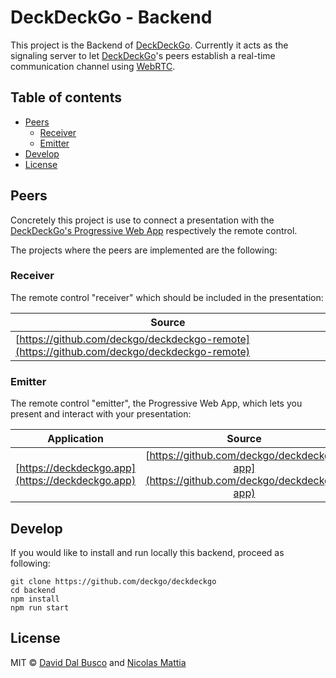 # DeckDeckGo - Backend

This project is the Backend of [DeckDeckGo]. Currently it acts as the signaling server to let [DeckDeckGo]'s peers establish a real-time communication channel using [WebRTC](https://webrtc.org).

## Table of contents

- [Peers](#peers)
	- [Receiver](#receiver)
	- [Emitter](#emitter)
- [Develop](#develop)
- [License](#license)

## Peers

Concretely this project is use to connect a presentation with the [DeckDeckGo's Progressive Web App](https://deckdeckgo.app) respectively the remote control.   

The projects where the peers are implemented are the following:

### Receiver

The remote control "receiver" which should be included in the presentation:

| Source |
| -------------------------- |
| [https://github.com/deckgo/deckdeckgo-remote](https://github.com/deckgo/deckdeckgo-remote) |

### Emitter

The remote control "emitter", the Progressive Web App, which lets you present and interact with your presentation:

| Application                      | Source |
| -------------------------- |:-----------------:|
|[https://deckdeckgo.app](https://deckdeckgo.app)|[https://github.com/deckgo/deckdeckgo-app](https://github.com/deckgo/deckdeckgo-app)|

## Develop

If you would like to install and run locally this backend, proceed as following:

```
git clone https://github.com/deckgo/deckdeckgo
cd backend
npm install
npm run start
```

## License

MIT © [David Dal Busco](mailto:david.dalbusco@outlook.com) and [Nicolas Mattia](mailto:nicolas@nmattia.com)

[DeckDeckGo]: https://deckdeckgo.com
